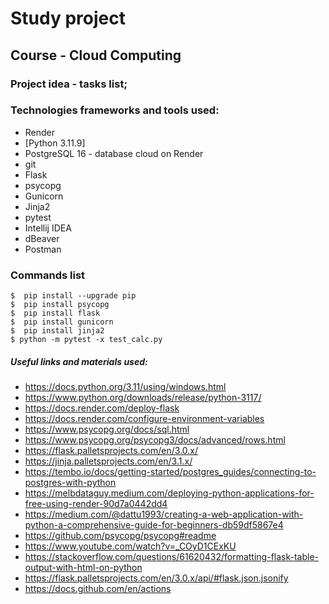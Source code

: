 # Study project

## Course - Cloud Computing

### Project idea - tasks list;

### Technologies frameworks and tools used:

- Render
- [Python 3.11.9]
- PostgreSQL 16 - database cloud on Render
- git
- Flask
- psycopg
- Gunicorn
- Jinja2
- pytest
- Intellij IDEA
- dBeaver
- Postman

### Commands list

  ```
  $  pip install --upgrade pip
  $  pip install psycopg        
  $  pip install flask
  $  pip install gunicorn
  $  pip install jinja2
  $ python -m pytest -x test_calc.py
  
  ```

##### Useful links and materials used:

- https://docs.python.org/3.11/using/windows.html
- https://www.python.org/downloads/release/python-3117/
- https://docs.render.com/deploy-flask
- https://docs.render.com/configure-environment-variables
- https://www.psycopg.org/docs/sql.html
- https://www.psycopg.org/psycopg3/docs/advanced/rows.html
- https://flask.palletsprojects.com/en/3.0.x/
- https://jinja.palletsprojects.com/en/3.1.x/
- https://tembo.io/docs/getting-started/postgres_guides/connecting-to-postgres-with-python
- https://melbdataguy.medium.com/deploying-python-applications-for-free-using-render-90d7a0442dd4
- https://medium.com/@dattu1993/creating-a-web-application-with-python-a-comprehensive-guide-for-beginners-db59df5867e4
- https://github.com/psycopg/psycopg#readme
- https://www.youtube.com/watch?v=_COyD1CExKU
- https://stackoverflow.com/questions/61620432/formatting-flask-table-output-with-html-on-python
- https://flask.palletsprojects.com/en/3.0.x/api/#flask.json.jsonify
- https://docs.github.com/en/actions
